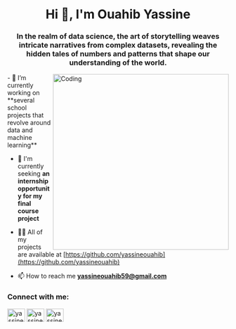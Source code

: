 <h1 align="center">Hi 👋, I'm Ouahib Yassine</h1>
<h3 align="center">In the realm of data science, the art of storytelling weaves intricate narratives from complex datasets, revealing the hidden tales of numbers and patterns that shape our understanding of the world.</h3>
<img align="right" alt="Coding" width="400" src="https://64.media.tumblr.com/ecf95a9bf06bd8619a1618d7d9dc64c3/tumblr_pyxhukozrf1wl2q68o1_500.gifv">
- 🔭 I’m currently working on **several school projects that revolve around data and machine learning**


- 🤝 I'm currently seeking **an internship opportunity for my final course project**

- 👨‍💻 All of my projects are available at [https://github.com/yassineouahib](https://github.com/yassineouahib)

- 📫 How to reach me **yassineouahib59@gmail.com**

<h3 align="left">Connect with me:</h3>
<p align="left">
<a href="https://linkedin.com/in/yassineouahib" target="blank"><img align="center" src="https://raw.githubusercontent.com/rahuldkjain/github-profile-readme-generator/master/src/images/icons/Social/linked-in-alt.svg" alt="yassineouahib" height="30" width="40" /></a>
<a href="https://kaggle.com/yassineouahib" target="blank"><img align="center" src="https://raw.githubusercontent.com/rahuldkjain/github-profile-readme-generator/master/src/images/icons/Social/kaggle.svg" alt="yassineouahib" height="30" width="40" /></a>
<a href="https://instagram.com/yassineouahib" target="blank"><img align="center" src="https://raw.githubusercontent.com/rahuldkjain/github-profile-readme-generator/master/src/images/icons/Social/instagram.svg" alt="yassineouahib" height="30" width="40" /></a>
</p>

